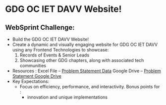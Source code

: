 # GDG OC IET DAVV Website!
## WebSprint Challenge:
* Build the GDG OC IET DAVV Website! 
* Create a dynamic and visually engaging website for GDG OC IET DAVV using any Frontend Technologies to showcase:
  1. Records of Events & Senior Leads 
  2. Showcasing other GDG chapters, along with associated tech communities
* Resources :
  Excel File – [Problem Statement Data]()
  Google Drive – [Problem Statement Google Drive]()
* Key Expectations:
  - Focus on efficiency, performance, and interactivity. Bonus points for :
    - innovation and unique implementations
      
